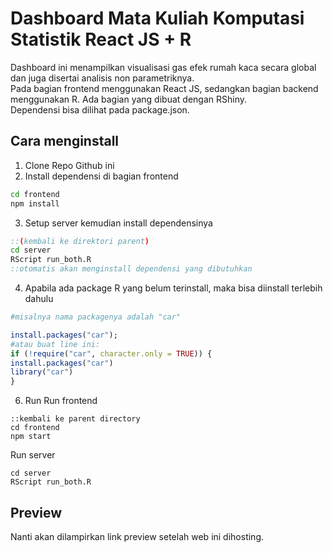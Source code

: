 # Dashboard Mata Kuliah Komputasi Statistik React JS + R
Dashboard ini menampilkan visualisasi gas efek rumah kaca secara global dan juga disertai analisis non parametriknya.  
Pada bagian frontend menggunakan React JS, sedangkan bagian backend menggunakan R. Ada bagian yang dibuat dengan RShiny.  
Dependensi bisa dilihat pada package.json.   
## Cara menginstall
1. Clone Repo Github ini
2. Install dependensi di bagian frontend
```cmd
cd frontend
npm install
```
3. Setup server kemudian install dependensinya
```cmd
::(kembali ke direktori parent)
cd server
RScript run_both.R
::otomatis akan menginstall dependensi yang dibutuhkan
```
4. Apabila ada package R yang belum terinstall, maka bisa diinstall terlebih dahulu
```R
#misalnya nama packagenya adalah "car"

install.packages("car");
#atau buat line ini:
if (!require("car", character.only = TRUE)) {
install.packages("car")
library("car")
}
```
6. Run
Run frontend
```
::kembali ke parent directory
cd frontend
npm start
```
Run server
```
cd server
RScript run_both.R
```
## Preview
Nanti akan dilampirkan link preview setelah web ini dihosting.
